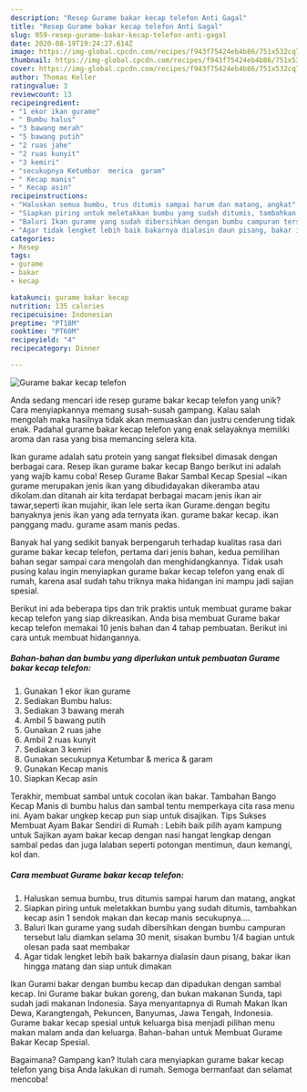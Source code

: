 ```yaml
---
description: "Resep Gurame bakar kecap telefon Anti Gagal"
title: "Resep Gurame bakar kecap telefon Anti Gagal"
slug: 959-resep-gurame-bakar-kecap-telefon-anti-gagal
date: 2020-08-19T19:24:27.614Z
image: https://img-global.cpcdn.com/recipes/f943f75424eb4b86/751x532cq70/gurame-bakar-kecap-telefon-foto-resep-utama.jpg
thumbnail: https://img-global.cpcdn.com/recipes/f943f75424eb4b86/751x532cq70/gurame-bakar-kecap-telefon-foto-resep-utama.jpg
cover: https://img-global.cpcdn.com/recipes/f943f75424eb4b86/751x532cq70/gurame-bakar-kecap-telefon-foto-resep-utama.jpg
author: Thomas Keller
ratingvalue: 3
reviewcount: 13
recipeingredient:
- "1 ekor ikan gurame"
- " Bumbu halus"
- "3 bawang merah"
- "5 bawang putih"
- "2 ruas jahe"
- "2 ruas kunyit"
- "3 kemiri"
- "secukupnya Ketumbar  merica  garam"
- " Kecap manis"
- " Kecap asin"
recipeinstructions:
- "Haluskan semua bumbu, trus ditumis sampai harum dan matang, angkat"
- "Siapkan piring untuk meletakkan bumbu yang sudah ditumis, tambahkan kecap asin 1 sendok makan dan kecap manis secukupnya...."
- "Baluri Ikan gurame yang sudah dibersihkan dengan bumbu campuran tersebut lalu diamkan selama 30 menit, sisakan bumbu 1/4 bagian untuk olesan pada saat membakar"
- "Agar tidak lengket lebih baik bakarnya dialasin daun pisang, bakar ikan hingga matang dan siap untuk dimakan"
categories:
- Resep
tags:
- gurame
- bakar
- kecap

katakunci: gurame bakar kecap 
nutrition: 135 calories
recipecuisine: Indonesian
preptime: "PT18M"
cooktime: "PT60M"
recipeyield: "4"
recipecategory: Dinner

---
```



![Gurame bakar kecap telefon](https://img-global.cpcdn.com/recipes/f943f75424eb4b86/751x532cq70/gurame-bakar-kecap-telefon-foto-resep-utama.jpg)

Anda sedang mencari ide resep gurame bakar kecap telefon yang unik? Cara menyiapkannya memang susah-susah gampang. Kalau salah mengolah maka hasilnya tidak akan memuaskan dan justru cenderung tidak enak. Padahal gurame bakar kecap telefon yang enak selayaknya memiliki aroma dan rasa yang bisa memancing selera kita.

Ikan gurame adalah satu protein yang sangat fleksibel dimasak dengan berbagai cara. Resep ikan gurame bakar kecap Bango berikut ini adalah yang wajib kamu coba! Resep Gurame Bakar Sambal Kecap Spesial ~ikan gurame merupakan jenis ikan yang dibudidayakan dikeramba atau dikolam.dan ditanah air kita terdapat berbagai macam jenis ikan air tawar,seperti ikan mujahir, ikan lele serta ikan Gurame.dengan begitu banyaknya jenis ikan yang ada ternyata ikan. gurame bakar kecap. ikan panggang madu. gurame asam manis pedas.

Banyak hal yang sedikit banyak berpengaruh terhadap kualitas rasa dari gurame bakar kecap telefon, pertama dari jenis bahan, kedua pemilihan bahan segar sampai cara mengolah dan menghidangkannya. Tidak usah pusing kalau ingin menyiapkan gurame bakar kecap telefon yang enak di rumah, karena asal sudah tahu triknya maka hidangan ini mampu jadi sajian spesial.


Berikut ini ada beberapa tips dan trik praktis untuk membuat gurame bakar kecap telefon yang siap dikreasikan. Anda bisa membuat Gurame bakar kecap telefon memakai 10 jenis bahan dan 4 tahap pembuatan. Berikut ini cara untuk membuat hidangannya.

<!--inarticleads1-->

##### Bahan-bahan dan bumbu yang diperlukan untuk pembuatan Gurame bakar kecap telefon:

1. Gunakan 1 ekor ikan gurame
1. Sediakan  Bumbu halus:
1. Sediakan 3 bawang merah
1. Ambil 5 bawang putih
1. Gunakan 2 ruas jahe
1. Ambil 2 ruas kunyit
1. Sediakan 3 kemiri
1. Gunakan secukupnya Ketumbar &amp; merica &amp; garam
1. Gunakan  Kecap manis
1. Siapkan  Kecap asin


Terakhir, membuat sambal untuk cocolan ikan bakar. Tambahan Bango Kecap Manis di bumbu halus dan sambal tentu memperkaya cita rasa menu ini. Ayam bakar ungkep kecap pun siap untuk disajikan. Tips Sukses Membuat Ayam Bakar Sendiri di Rumah : Lebih baik pilih ayam kampung untuk Sajikan ayam bakar kecap dengan nasi hangat lengkap dengan sambal pedas dan juga lalaban seperti potongan mentimun, daun kemangi, kol dan. 

<!--inarticleads2-->

##### Cara membuat Gurame bakar kecap telefon:

1. Haluskan semua bumbu, trus ditumis sampai harum dan matang, angkat
1. Siapkan piring untuk meletakkan bumbu yang sudah ditumis, tambahkan kecap asin 1 sendok makan dan kecap manis secukupnya....
1. Baluri Ikan gurame yang sudah dibersihkan dengan bumbu campuran tersebut lalu diamkan selama 30 menit, sisakan bumbu 1/4 bagian untuk olesan pada saat membakar
1. Agar tidak lengket lebih baik bakarnya dialasin daun pisang, bakar ikan hingga matang dan siap untuk dimakan


Ikan Gurami bakar dengan bumbu kecap dan dipadukan dengan sambal kecap. Ini Gurame bakar bukan goreng, dan bukan makanan Sunda, tapi sudah jadi makanan Indonesia. Saya menyantapnya di Rumah Makan Ikan Dewa, Karangtengah, Pekuncen, Banyumas, Jawa Tengah, Indonesia. Gurame bakar kecap spesial untuk keluarga bisa menjadi pilihan menu makan malam anda dan keluarga. Bahan-bahan untuk Membuat Gurame Bakar Kecap Spesial. 

Bagaimana? Gampang kan? Itulah cara menyiapkan gurame bakar kecap telefon yang bisa Anda lakukan di rumah. Semoga bermanfaat dan selamat mencoba!
